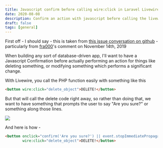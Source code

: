 ```yaml
---
title: Javascript confirm before calling wire:click in Laravel Livewire
date: 2020-08-08
description: Confirm an action with javascript before calling the livewire php function
draft: false
tags: [general]
---
```


First off - I should say - this is taken from <a href="https://github.com/livewire/livewire/issues/366">this issue conversation on github</a> - particularly from <a href="https://github.com/fra000">fra000</a>'s comment on November 14th, 2019

When building any sort of database-driven app, I'll want to have a Javascript Confirmation before actually performing an action for things like deleting something, or modifying something which performs a significant change.

With Livewire, you call the PHP function easily with something like this
```html
<button wire:click="delete_object">DELETE!</button>
```

But that will call the delete code right away, so rather than doing that, we want to have something that prompts the user to say "Are you sure?" or something along those lines.

<img src="/images/post-10/alert-preview.png" />

And here is how - 
```html
<button onclick="confirm('Are you sure?') || event.stopImmediatePropagation()" 
		wire:click="delete_object">DELETE!</button>
```

